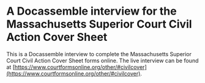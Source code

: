 # A Docassemble interview for the Massachusetts Superior Court Civil Action Cover Sheet

This is a Docassemble interview to complete the Massachusetts Superior Court Civil Action Cover Sheet forms online. The live interview can be found at [https://www.courtformsonline.org/other/#civilcover](https://www.courtformsonline.org/other/#civilcover).
